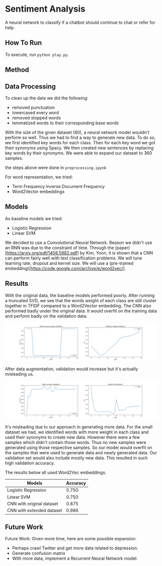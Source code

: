 Sentiment Analysis
=====================

A neural network to classify if a chatbot should continue to chat or refer for help. 

How To Run
------------

To execute, run `python play.py`.

Method
------------

Data Processing
------------

To clean up the data we did the following:
* removed punctuation
* lowercased every word
* removed stopped words
* lemmatized words to their corresponding base words  

With the size of the given dataset (80), a neural network model wouldn't perform so well. Thus we had to find a way to generate new data. To do so, we first identified key words for each class. Then for each key word we got their synonyms using Spacy. We then created new sentences by replacing key words by their synonyms. We were able to expand our dataset to 360 samples.  

the steps above were done in `preprocessing.ipynb`  

For word representation, we tried:
* Term Frequency Inverse Document Frequency
* Word2Vector embeddings

Models
------------

As baseline models we tried:
* Logistic Regression
* Linear SVM  

 
We decided to use a Convolutional Neural Network. Reason we didn't use an RNN was due to the constraint of time. Through the (paper)[https://arxiv.org/pdf/1408.5882.pdf] by Kim, Yoon, it is shown that a CNN can perform fairly well with text classification problems. We will tune learning rate, dropout and kernel size. We will use a (pre-trained embedding)[https://code.google.com/archive/p/word2vec/]. 

Results
------------

With the original data, the baseline models performed poorly. After running a truncated SVD, we see that the words weight of each class are still cluster together in TFIDF compared to a Word2Vector embedding. The CNN also performed badly under the original data. It would overfit on the training data and perform badly on the validation data.    

![alt text](https://github.com/HashBrownMap/datalogue-challenge/blob/master/original_history.png)

After data augmentation, validation would increase but it's actually misleading us.   

![alt text](https://github.com/HashBrownMap/datalogue-challenge/blob/master/history.png)

It's misleading due to our approach in generating more data. For the small dataset we had, we identified words with more weight in each class and used their synonyms to create new data. However there were a few samples which didn't contain those words. Thus no new samples were generated using those respective samples. So our model would overfit on the samples that were used to generate data and newly generated data. Our validation set would also include mostly new data. This resulted in such high validation accuracy.  

The results below all used Word2Vec embeddings.    

| Models | Accuracy | 
|--------|----------|
| Logistic Regression | 0.750 |
| Linear SVM | 0.750 |
| CNN with original dataset| 0.875|
| CNN with extended dataset | 0.986 |


Future Work
------------

Future Work:
Given more time, here are some possible expansion:
* Perhaps crawl Twitter and get more data related to depression.
* Generate confusion matrix
* With more data, implement a Recurrent Neural Network model. 
